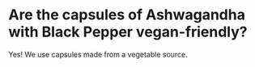 # Are the capsules of Ashwagandha with Black Pepper vegan-friendly?

Yes! We use capsules made from a vegetable source.